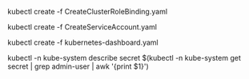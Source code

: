 kubectl create -f CreateClusterRoleBinding.yaml 

kubectl create -f CreateServiceAccount.yaml 

kubectl create -f kubernetes-dashboard.yaml 

kubectl -n kube-system describe secret $(kubectl -n kube-system get secret | grep admin-user | awk '{print $1}')
